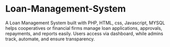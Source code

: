# Loan-Management-System
A Loan Management System built with PHP, HTML, css, Javascript, MYSQL helps cooperatives or financial firms manage loan applications, approvals, repayments, and reports easily. Users access via dashboard, while admins track, automate, and ensure transparency.
